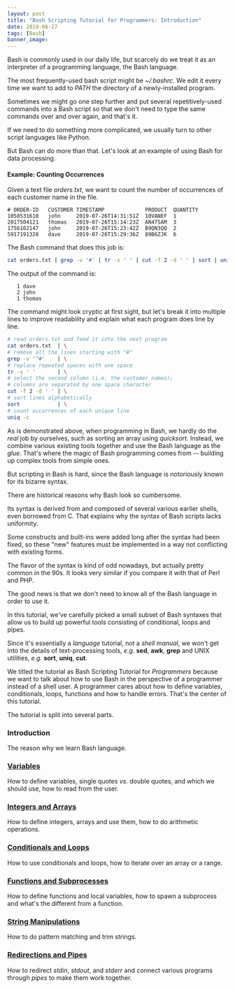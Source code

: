 ```yaml
---
layout: post
title: "Bash Scripting Tutorial for Programmers: Introduction"
date: 2019-08-27
tags: [Bash]
banner_image:
---
```

Bash is commonly used in our daily life, but scarcely do we treat it as
an interpreter of a programming language, the Bash language.

The most frequently-used bash script might be *~/.bashrc*. We edit it every
time we want to add to *PATH* the directory of a newly-installed program.

Sometimes we might go one step further and put several repetitively-used
commands into a Bash script so that we don't need to type the same commands over
and over again, and that's it.

If we need to do something more complicated, we usually turn to other script
languages like Python.

But Bash can do more than that. Let's look at an example of using Bash for data
processing.

#### Example: Counting Occurrences

Given a text file *orders.txt*, we want to count the number of occurrences of
each customer name in the file.

```text
# ORDER-ID   CUSTOMER TIMESTAMP             PRODUCT  QUANTITY
1058531610   john     2019-07-26T14:31:51Z  10VANEF  1
2017504121   thomas   2019-07-26T15:14:23Z  AN47SAM  3
1756102147   john     2019-07-26T15:23:42Z  B9QN3QQ  2
5917191328   dave     2019-07-26T15:29:36Z  89B6ZJK  6
```

The Bash command that does this job is:

```bash
cat orders.txt | grep -v '#' | tr -s ' ' | cut -f 2 -d ' ' | sort | uniq -c
```

The output of the command is:

```text
   1 dave
   2 john
   1 thomas
```

The command might look cryptic at first sight, but let's break it into multiple
lines to improve readability and explain what each program does line by line.

```bash
# read orders.txt and feed it into the next program
cat orders.txt  | \
# remove all the lines starting with "#"
grep -v '^#'    | \
# replace repeated spaces with one space
tr -s ' '       | \
# select the second column (i.e. the customer names);
# columns are separated by one space character
cut -f 2 -d ' ' | \
# sort lines alphabetically
sort            | \
# count occurrences of each unique line
uniq -c
```

As is demonstrated above, when programming in Bash, we hardly do the *real* job
by ourselves, such as sorting an array using *quicksort*. Instead, we combine
various existing tools together and use the Bash language as the *glue*. That's
where the magic of Bash programming comes from -- building up complex tools from
simple ones.

But scripting in Bash is hard, since the Bash language is notoriously known for
its bizarre syntax.

There are historical reasons why Bash look so cumbersome.

Its syntax is derived from and composed of several various earlier shells, even
borrowed from C. That explains why the syntax of Bash scripts lacks uniformity.

Some constructs and built-ins were added long after the syntax had been fixed,
so these "new" features must be implemented in a way not conflicting with
existing forms.

The flavor of the syntax is kind of odd nowadays, but actually pretty common in
the 90s. It looks very similar if you compare it with that of Perl and PHP.

The good news is that we don't need to know all of the Bash language in order to
use it.

In this tutorial, we've carefully picked a small subset of Bash syntaxes that
allow us to build up powerful tools consisting of conditional, loops and pipes.

Since it's essentially a *language* tutorial, not a *shell manual*, we
won't get into the details of text-processing tools, *e.g.* **sed**, **awk**,
**grep** and UNIX utilities, *e.g.* **sort**, **uniq**, **cut**.

We titled the tutorial as Bash Scripting Tutorial for *Programmers* because we
want to talk about how to use Bash in the perspective of a programmer instead of
a shell user. A programmer cares about how to define variables, conditionals,
loops, functions and how to handle errors. That's the center of this tutorial.

The tutorial is split into several parts.

### Introduction

The reason why we learn Bash language.

### [Variables][chap1]

How to define variables, single quotes *vs.* double quotes, and which we should
use, how to read from the user.

### [Integers and Arrays][chap2]

How to define integers, arrays and use them, how to do arithmetic operations.

### [Conditionals and Loops][chap3]

How to use conditionals and loops, how to iterate over an array or a range.

### [Functions and Subprocesses][chap4]

How to define functions and local variables, how to spawn a subprocess and
what's the different from a function.

### [String Manipulations][chap5]

How to do pattern matching and trim strings.

### [Redirections and Pipes][chap6]

How to redirect *stdin*, *stdout*, and *stderr* and connect various programs
through *pipes* to make them work together.

[chap1]: #
[chap2]: #
[chap3]: #
[chap4]: #
[chap5]: $
[chap6]: $
